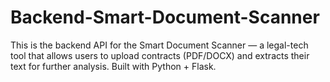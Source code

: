 # Backend-Smart-Document-Scanner
This is the backend API for the Smart Document Scanner — a legal-tech tool that allows users to upload contracts (PDF/DOCX) and extracts their text for further analysis. Built with Python + Flask.
